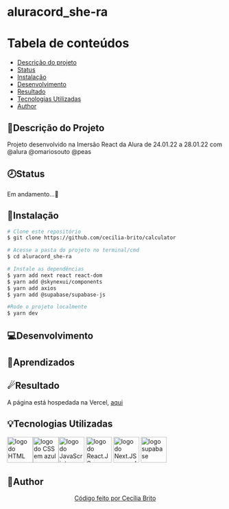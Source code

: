 # aluracord_she-ra 

Tabela de conteúdos
=================
<!--ts-->
   * [Descrição do projeto](#descrição-do-projeto)
   * [Status](#status)
   * [Instalação](#instalação)
   * [Desenvolvimento](#desenvolvimento)
   * [Resultado](#resultado)
   * [Tecnologias Utilizadas](#tecnologias-utilizadas)
   * [Author](#author)
<!--te-->

## 📝Descrição do Projeto

<p>Projeto desenvolvido na Imersão React da Alura de 24.01.22 a 28.01.22 com @alura @omariosouto @peas</p>

## 🕗Status

<p>Em andamento...🚀</p>

## 💾Instalação

```bash
# Clone este repositório
$ git clone https://github.com/cecilia-brito/calculator

# Acesse a pasta do projeto no terminal/cmd
$ cd aluracord_she-ra

# Instale as dependências
$ yarn add next react react-dom
$ yarn add @skynexui/components
$ yarn add axios
$ yarn add @supabase/supabase-js

#Rode o projeto localmente
$ yarn dev
```

## 💻Desenvolvimento 

###

## 📘Aprendizados

###

## ☄Resultado

<p>A página está hospedada na Vercel, <a href='aluracord-she-ra.vercel.app'>aqui</a></p>

## 💡Tecnologias Utilizadas
<a href='https://developer.mozilla.org/pt-BR/docs/Web/HTML'><img src="https://cdn.jsdelivr.net/gh/devicons/devicon/icons/html5/html5-original.svg" alt='logo do HTML em laranja' width ='60' height='60'/></a><a href='https://developer.mozilla.org/pt-BR/docs/Web/CSS'><img src="https://cdn.jsdelivr.net/gh/devicons/devicon/icons/css3/css3-original.svg" alt='logo do CSS em azul'  width ='60' height='60'/></a><a href='https://developer.mozilla.org/pt-BR/docs/Web/JavaScript'><img src="https://cdn.jsdelivr.net/gh/devicons/devicon/icons/javascript/javascript-original.svg" alt='logo do JavaScript em amarelo'  width ='60' height='60' /></a>
<a href='https://pt-br.reactjs.org/'><img src="https://cdn.jsdelivr.net/gh/devicons/devicon/icons/react/react-original.svg" alt='logo do React.JS em azul' width ='60' height='60' /></a>
<a href="https://nextjs.org/"><img src="https://www.rlogical.com/wp-content/uploads/2021/08/Rlogical-Blog-Images-thumbnail.png" alt='logo do Next.JS em azul' width ='60' height='60'/></a>
<a href='https://supabase.com/docs/'><img src='https://user-images.githubusercontent.com/84740942/151641943-d7bc333b-50c8-4d33-b821-13b29b3c4b48.png' alt='logo supabase' width='60' height='60'/></a>
## 🌼Author

<p align='center'><a href="https://www.linkedin.com/in/cec%C3%ADlia-brito-santos-a22193170/">Código feito por Cecília Brito</a></p>
